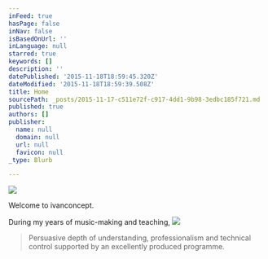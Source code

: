 ```yaml
---
inFeed: true
hasPage: false
inNav: false
isBasedOnUrl: ''
inLanguage: null
starred: true
keywords: []
description: ''
datePublished: '2015-11-18T18:59:45.320Z'
dateModified: '2015-11-18T18:59:39.508Z'
title: Home
sourcePath: _posts/2015-11-17-c511e72f-c917-4dd1-9b98-3edbc185f721.md
published: true
authors: []
publisher:
  name: null
  domain: null
  url: null
  favicon: null
_type: Blurb

---
```

![](https://the-grid-user-content.s3-us-west-2.amazonaws.com/6cfe083a-4167-4c5a-8b98-fdc6146678d5.jpg)

Welcome to ivanconcept.

During my years of music-making and teaching, ![](https://the-grid-user-content.s3-us-west-2.amazonaws.com/530e9628-3e17-4c29-b4e4-6bf142f2d0e2.gif)

> Persuasive depth of understanding, professionalism and technical control supported by an excellently produced programme.
